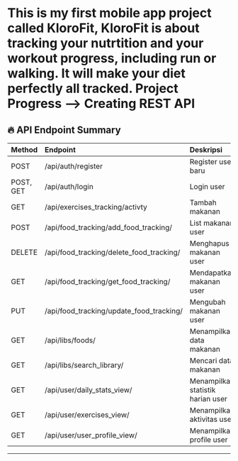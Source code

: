This is my first mobile app project called KloroFit, KloroFit is about tracking your nutrtition and your workout progress, including run or walking. It will make your diet perfectly all tracked. 
Project Progress --> Creating REST API  
=======

<!-- checkbox test rest api -->
## 🔥 API Endpoint Summary

| Method | Endpoint | Deskripsi |
|:-------|:---------|:----------|
| POST | /api/auth/register | Register user baru | --> http://localhost/KloroFit/nutrition-php-api/api/auth/register.php
| POST, GET | /api/auth/login | Login user | --> http://localhost/KloroFit/nutrition-php-api/api/auth/login.php
| GET | /api/exercises_tracking/activty | Tambah makanan | --> http://localhost/KloroFit/nutrition-php-api/api/exercises_tracking/activity.php
| POST | /api/food_tracking/add_food_tracking/<id> | List makanan user |
| DELETE | /api/food_tracking/delete_food_tracking/<id> | Menghapus makanan user |
| GET | /api/food_tracking/get_food_tracking/<id> | Mendapatkan makanan user |
| PUT | /api/food_tracking/update_food_tracking/<id> | Mengubah makanan user |
| GET | /api/libs/foods/ | Menampilkan data makanan |
| GET | /api/libs/search_library/ | Mencari data makanan |
| GET | /api/user/daily_stats_view/ | Menampilkan statistik harian user  |
|  GET | /api/user/exercises_view/ | Menampilkan aktivitas user |
| GET | /api/user/user_profile_view/ | Menampilkan profile user |

---
